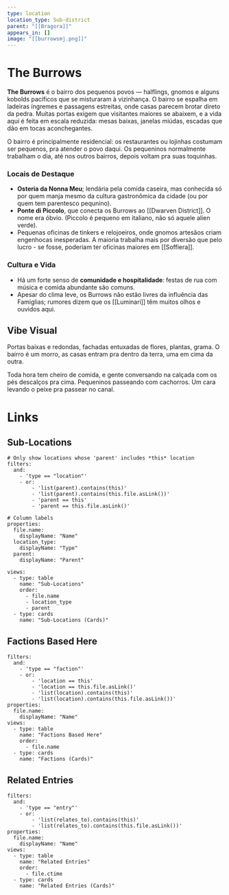 ```yaml
---
type: location
location_type: Sub-district
parent: "[[Bragora]]"
appears_in: []
image: "[[burrowsmj.png]]"
---
```


# The Burrows

**The Burrows** é o bairro dos pequenos povos — halflings, gnomos e alguns kobolds pacíficos que se misturaram à vizinhança. O bairro se espalha em ladeiras íngremes e passagens estreitas, onde casas parecem brotar direto da pedra. Muitas portas exigem que visitantes maiores se abaixem, e a vida aqui é feita em escala reduzida: mesas baixas, janelas miúdas, escadas que dão em tocas aconchegantes.  

O bairro é principalmente residencial: os restaurantes ou lojinhas costumam ser pequenos, pra atender o povo daqui. Os pequeninos normalmente trabalham o dia, até nos outros bairros, depois voltam pra suas toquinhas.

### Locais de Destaque
- **Osteria da Nonna Meu**; lendária pela comida caseira, mas conhecida só por quem manja mesmo da cultura gastronômica da cidade (ou por quem tem parentesco pequnino). 
- **Ponte di Piccolo**, que conecta os Burrows ao [[Dwarven District]]. O nome era óbvio. (Piccolo é pequeno em italiano, não só aquele alien verde).
- Pequenas oficinas de tinkers e relojoeiros, onde gnomos artesãos criam engenhocas inesperadas. A maioria trabalha mais por diversão que pelo lucro - se fosse, poderiam ter oficinas maiores em [[Soffiera]].

### Cultura e Vida
- Há um forte senso de **comunidade e hospitalidade**: festas de rua com música e comida abundante são comuns.  
- Apesar do clima leve, os Burrows não estão livres da influência das Famiglias; rumores dizem que os [[Luminari]] têm muitos olhos e ouvidos aqui.

## Vibe Visual
Portas baixas e redondas, fachadas entuxadas de flores, plantas, grama. O bairro é um morro, as casas entram pra dentro da terra, uma em cima da outra. 

Toda hora tem cheiro de comida, e gente conversando na calçada com os pés descalços pra cima. Pequeninos passeando com cachorros. Um cara levando o peixe pra passear no canal. 

<!-- DYNAMIC:related-entries -->

# Links

## Sub-Locations
```base
# Only show locations whose 'parent' includes *this* location
filters:
  and:
    - 'type == "location"'
    - or:
        - 'list(parent).contains(this)'
        - 'list(parent).contains(this.file.asLink())'
        - 'parent == this'
        - 'parent == this.file.asLink()'

# Column labels
properties:
  file.name:
    displayName: "Name"
  location_type:
    displayName: "Type"
  parent:
    displayName: "Parent"

views:
  - type: table
    name: "Sub-Locations"
    order:
      - file.name
      - location_type
      - parent
  - type: cards
    name: "Sub-Locations (Cards)"
```

## Factions Based Here
```base
filters:
  and:
    - 'type == "faction"'
    - or:
        - 'location == this'
        - 'location == this.file.asLink()'
        - 'list(location).contains(this)'
        - 'list(location).contains(this.file.asLink())'
properties:
  file.name:
    displayName: "Name"
views:
  - type: table
    name: "Factions Based Here"
    order:
      - file.name
  - type: cards
    name: "Factions (Cards)"
```

## Related Entries
```base
filters:
  and:
    - 'type == "entry"'
    - or:
        - 'list(relates_to).contains(this)'
        - 'list(relates_to).contains(this.file.asLink())'
properties:
  file.name:
    displayName: "Name"
views:
  - type: table
    name: "Related Entries"
    order:
      - file.ctime
  - type: cards
    name: "Related Entries (Cards)"
```

<!-- /DYNAMIC -->
